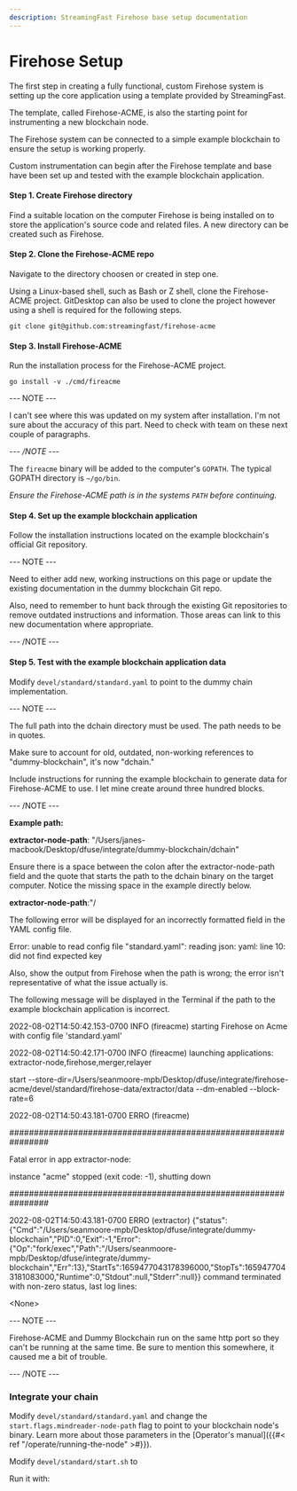 ```yaml
---
description: StreamingFast Firehose base setup documentation
---
```


# Firehose Setup

The first step in creating a fully functional, custom Firehose system is setting up the core application using a template provided by StreamingFast.

The template, called Firehose-ACME, is also the starting point for instrumenting a new blockchain node.

The Firehose system can be connected to a simple example blockchain to ensure the setup is working properly.

Custom instrumentation can begin after the Firehose template and base have been set up and tested with the example blockchain application.

#### Step 1. Create Firehose directory

Find a suitable location on the computer Firehose is being installed on to store the application's source code and related files. A new directory can be created such as Firehose.

#### Step 2. Clone the Firehose-ACME repo

Navigate to the directory choosen or created in step one.

Using a Linux-based shell, such as Bash or Z shell, clone the Firehose-ACME project. GitDesktop can also be used to clone the project however using a shell is required for the following steps.

```
git clone git@github.com:streamingfast/firehose-acme
```

#### Step 3. Install Firehose-ACME

Run the installation process for the Firehose-ACME project.

```
go install -v ./cmd/fireacme
```

\--- NOTE ---

I can't see where this was updated on my system after installation. I'm not sure about the accuracy of this part. Need to check with team on these next couple of paragraphs.

_--- /NOTE ---_

The `fireacme` binary will be added to the computer's `GOPATH`. The typical GOPATH directory is `~/go/bin`.&#x20;

_Ensure the Firehose-ACME path is in the systems `PATH` before continuing._

#### Step 4. Set up the example blockchain application

Follow the installation instructions located on the example blockchain's official Git repository.

\--- NOTE ---

Need to either add new, working instructions on this page or update the existing documentation in the dummy blockchain Git repo.

Also, need to remember to hunt back through the existing Git repositories to remove outdated instructions and information. Those areas can link to this new documentation where appropriate.

\--- /NOTE ---

#### Step 5. Test with the example blockchain application data

Modify `devel/standard/standard.yaml` to point to the dummy chain implementation.&#x20;

\--- NOTE ---

The full path into the dchain directory must be used. The path needs to be in quotes.

Make sure to account for old, outdated, non-working references to "dummy-blockchain", it's now "dchain."

Include instructions for running the example blockchain to generate data for Firehose-ACME to use. I let mine create around three hundred blocks.

\--- /NOTE ---

**Example path:**

**extractor-node-path**: "/Users/janes-macbook/Desktop/dfuse/integrate/dummy-blockchain/dchain"

Ensure there is a space between the colon after the extractor-node-path field and the quote that starts the path to the dchain binary on the target computer. Notice the missing space in the example directly below. &#x20;

**extractor-node-path**:"/&#x20;

The following error will be displayed for an incorrectly formatted field in the YAML config file.&#x20;

Error: unable to read config file "standard.yaml": reading json: yaml: line 10: did not find expected key

Also, show the output from Firehose when the path is wrong; the error isn't representative of what the issue actually is.

The following message will be displayed in the Terminal if the path to the example blockchain application is incorrect.

2022-08-02T14:50:42.153-0700 INFO (fireacme) starting Firehose on Acme with config file 'standard.yaml'

2022-08-02T14:50:42.171-0700 INFO (fireacme) launching applications: extractor-node,firehose,merger,relayer

start --store-dir=/Users/seanmoore-mpb/Desktop/dfuse/integrate/firehose-acme/devel/standard/firehose-data/extractor/data --dm-enabled --block-rate=6

2022-08-02T14:50:43.181-0700 ERRO (fireacme)&#x20;

\################################################################

Fatal error in app extractor-node:

instance "acme" stopped (exit code: -1), shutting down

\################################################################

2022-08-02T14:50:43.181-0700 ERRO (extractor) {"status": {"Cmd":"/Users/seanmoore-mpb/Desktop/dfuse/integrate/dummy-blockchain","PID":0,"Exit":-1,"Error":{"Op":"fork/exec","Path":"/Users/seanmoore-mpb/Desktop/dfuse/integrate/dummy-blockchain","Err":13},"StartTs":1659477043178396000,"StopTs":1659477043181083000,"Runtime":0,"Stdout":null,"Stderr":null\}} command terminated with non-zero status, last log lines:

\<None>

\--- NOTE ---

Firehose-ACME and Dummy Blockchain run on the same http port so they can't be running at the same time. Be sure to mention this somewhere, it caused me a bit of trouble.

\--- /NOTE ---

### Integrate your chain

Modify `devel/standard/standard.yaml` and change the `start.flags.mindreader-node-path` flag to point to your blockchain node's binary. Learn more about those parameters in the \[Operator's manual]\(\{{#< ref "/operate/running-the-node" >#\}}).

Modify `devel/standard/start.sh` to

Run it with:
